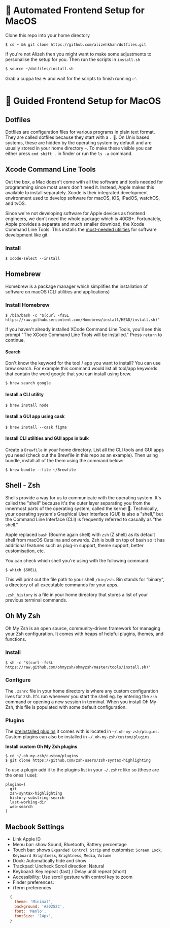# 🤖 Automated Frontend Setup for MacOS
Clone this repo into your home directory
```shell
$ cd ~ && git clone https://github.com/alizehkhan/dotfiles.git
```
If you're not Alizeh then you might want to make some adjustments to personalise the setup for you. Then run the scripts in `install.sh`
```shell
$ source ~/dotfiles/install.sh
```

Grab a cuppa tea ☕️ and wait for the scripts to finish running ✅.

# 🚶 Guided Frontend Setup for MacOS

## Dotfiles
Dotfiles are configuration files for various programs in plain text format. They are called dotfiles because they start with a `.` 🧐. On Unix based systems, these are hidden by the operating system by default and are usually stored in your home directory `~`. To make these visible you can either press `cmd shift .` in finder or run the `ls -a` command.

## Xcode Command Line Tools
Out the box, a Mac doesn't come with all the software and tools needed for programming since most users don't need it. Instead, Apple makes this available to install separately. Xcode is their integrated development environment used to develop software for macOS, iOS, iPadOS, watchOS, and tvOS.

Since we're not developing software for Apple devices as frontend engineers, we don't need the whole package which is 40GB+. Fortunately, Apple provides a separate and much smaller download, the Xcode Command Line Tools. This installs the [most-needed utilities](https://mac.install.guide/commandlinetools/8.html) for software development like git.

### Install
```shell
$ xcode-select --install
```

## Homebrew
Homebrew is a package manager which simplifies the installation of software on macOS (CLI utilities and applications)

### Install Homebrew
```shell
$ /bin/bash -c "$(curl -fsSL https://raw.githubusercontent.com/Homebrew/install/HEAD/install.sh)"
```
If you haven't already installed XCode Command Line Tools, you'll see this prompt "The XCode Command Line Tools will be installed." Press `return` to continue.

#### Search
Don't know the keyword for the tool / app you want to install? You can use brew search. For example this command would list all tool/app keywords that contain the word google that you can install using brew.
```shell
$ brew search google
```

#### Install a CLI utility
```shell
$ brew install node
```
#### Install a GUI app using cask
```shell
$ brew install --cask figma
```
#### Install CLI utilities and GUI apps in bulk
Create a `Brewfile` in your home directory. List all the CLI tools and GUI apps you need (check out the Brewfile in this repo as an example). Then using bundle, install all of the them using the command below:
```shell
$ brew bundle --file ~/Brewfile
```

## Shell - Zsh
Shells provide a way for us to communicate with the operating system. It's called the "shell" because it's the outer layer separating you from the innermost parts of the operating system, called the kernel 🥜. Technically, your operating system's Graphical User Interface (GUI) is also a "shell," but the Command Line Interface (CLI) is frequently referred to casually as "the shell."

Apple replaced `bash` (Bourne again shell) with `zsh` (Z shell) as its default shell from macOS Catalina and onwards. Zsh is built on top of bash so it has additional features such as plug-in support, theme support, better customisation, etc.

You can check which shell you're using with the following command:
```shell
$ which $SHELL
```
This will print out the file path to your shell `/bin/zsh`. Bin stands for “binary”, a directory of all executable commands for your apps.

`.zsh_history` is a file in your home directory that stores a list of your previous terminal commands.

## Oh My Zsh
Oh My Zsh is an open source, community-driven framework for managing your Zsh configuration. It comes with heaps of helpful plugins, themes, and functions.

### Install
```shell
$ sh -c "$(curl -fsSL https://raw.github.com/ohmyzsh/ohmyzsh/master/tools/install.sh)"
```

### Configure
The `.zshrc` file in your home directory is where any custom configuration lives for zsh. It's run whenever you start the shell eg. by entering the `zsh` command or opening a new session in terminal. When you install Oh My Zsh, this file is populated with some default configuration.

### Plugins
The [preinstalled plugins](https://github.com/ohmyzsh/ohmyzsh/wiki/Plugins) it comes with is located in `~/.oh-my-zsh/plugins`. Custom plugins can also be installed in `~/.oh-my-zsh/custom/plugins`.

**Install custom Oh My Zsh plugins**
```shell
$ cd ~/.oh-my-zsh/custom/plugins
$ git clone https://github.com/zsh-users/zsh-syntax-highlighting
```

To use a plugin add it to the plugins list in your `~/.zshrc` like so (these are the ones I use):

```shell
plugins=(
  git
  zsh-syntax-highlighting
  history-substring-search
  last-working-dir
  web-search
)
```

## Macbook Settings

- Link Apple ID
- Menu bar: show Sound, Bluetooth, Battery percentage
- Touch bar: shows `Expanded Control Strip` and customise: `Screen Lock`, `Keyboard Brightness`, `Brightness`, `Media`, `Volume`
- Dock: Automatically hide and show
- Trackpad: Uncheck Scroll direction: Natural
- Keyboard: Key repeat (fast) / Delay until repeat (short)
- Accessibility: Use scroll gesture with control key to zoom
- Finder preferences:
- iTerm preferences
```js
  {
    theme: 'Minimal',
    background: '#20252C',
    font: 'Menlo',
    fontSize: '14px',
  }
```
